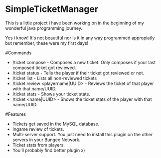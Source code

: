 # SimpleTicketManager
This is a little project i have been working on in the beginning
of my wonderful java programming journey.

Yes i know! It's not beautiful nor is it in any way programmed appropiatly but remember, these were my first days!

#Commands
- /ticket compose <message> - Composes a new ticket. Only composes if your last composed ticket got reviewed.
- /ticket status - Tells the player if their ticket got reviewed or not.
- /ticket list - Lists all non-reviewed tickets
- /ticket review <playername|UUID> - Reviews the ticket of that player with that name/UUID.
- /ticket stats - Shows your ticket stats.
- /ticket <name|UUID> - Shows the ticket stats of the player with that name/UUID.

#Features
- Tickets get saved in the MySQL database.
- Ingame review of tickets.
- Multi-server support. You just need to install this plugin on the other servers in your Bungee Network.
- Ticket stats from players.
- You'll probably find better plugin x)

